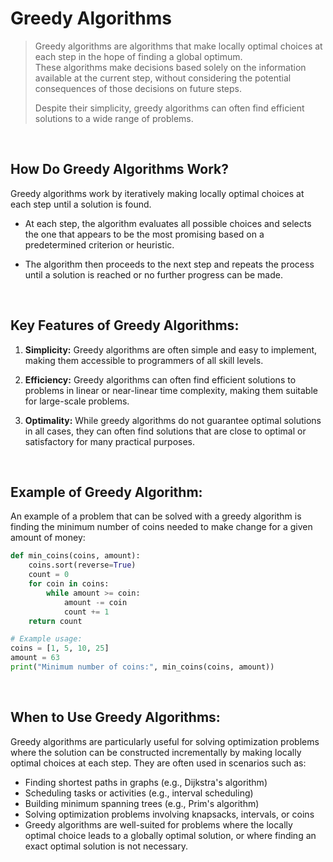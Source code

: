 # Greedy Algorithms

> Greedy algorithms are algorithms that make locally optimal choices at each step in the hope of finding a global optimum.
> <br/>
> These algorithms make decisions based solely on the information available at the current step, without considering the potential consequences of those decisions on future steps.
> 
> Despite their simplicity, greedy algorithms can often find efficient solutions to a wide range of problems.

<br/>



## How Do Greedy Algorithms Work?

Greedy algorithms work by iteratively making locally optimal choices at each step until a solution is found. 

* At each step, the algorithm evaluates all possible choices and selects the one that appears to be the most promising based on a predetermined criterion or heuristic. 

* The algorithm then proceeds to the next step and repeats the process until a solution is reached or no further progress can be made.

<br/>


## Key Features of Greedy Algorithms:

1. **Simplicity:** Greedy algorithms are often simple and easy to implement, making them accessible to programmers of all skill levels.

2. **Efficiency:** Greedy algorithms can often find efficient solutions to problems in linear or near-linear time complexity, making them suitable for large-scale problems.

3. **Optimality:** While greedy algorithms do not guarantee optimal solutions in all cases, they can often find solutions that are close to optimal or satisfactory for many practical purposes.

<br/>


## Example of Greedy Algorithm:

An example of a problem that can be solved with a greedy algorithm is finding the minimum number of coins needed to make change for a given amount of money:

```python
def min_coins(coins, amount):
    coins.sort(reverse=True)
    count = 0
    for coin in coins:
        while amount >= coin:
            amount -= coin
            count += 1
    return count

# Example usage:
coins = [1, 5, 10, 25]
amount = 63
print("Minimum number of coins:", min_coins(coins, amount))
```

<br/>

## When to Use Greedy Algorithms:
Greedy algorithms are particularly useful for solving optimization problems where the solution can be constructed incrementally by making locally optimal choices at each step. They are often used in scenarios such as:

* Finding shortest paths in graphs (e.g., Dijkstra's algorithm)
* Scheduling tasks or activities (e.g., interval scheduling)
* Building minimum spanning trees (e.g., Prim's algorithm)
* Solving optimization problems involving knapsacks, intervals, or coins
* Greedy algorithms are well-suited for problems where the locally optimal choice leads to a globally optimal solution, or where finding an exact optimal solution is not necessary.
 
